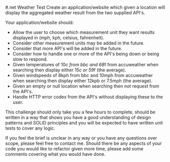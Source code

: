 #.net Weather Test
Create an application/website which given a location will display the aggregated weather result from the two supplied API's. 

Your application/website should:
 - Allow the user to choose which measurement unit they want results displayed in (mph, kph, celsius, fahrenheit).
 - Consider other measurement units may be added in the future.
 - Consider that more API's will be added in the future.
 - Consider how to handle one or more of the API's being down or being slow to respond.
 - Given temperatures of 10*c from bbc and 68*f from accuweather when searching then display either 15*c or 59*f (the average).
 - Given windspeeds of 8kph from bbc and 10mph from accuweather when searching then display either 12kpb or 7.5mph (the average).
 - Given an empty or null location when searching then not request from the API's.
 - Handle HTTP error codes from the API's without displaying these to the user.

This challenge should only take you a few hours to complete, 
should be written in a way that shows you have a good understanding of design patterns and SOLID principles 
and you will be expected to have written unit tests to cover any logic.

If you feel the brief is unclear in any way or you have any questions over scope, please feel free to contact me. 
Should there be any aspects of your code you would like to refactor given more time, 
please add some comments covering what you would have done.